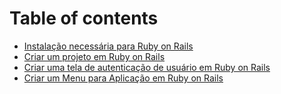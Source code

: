 # Table of contents

* [Instalação necessária para Ruby on Rails](README.md)
* [Criar um projeto em Ruby on Rails](criar-um-projeto-em-ruby-on-rails.md)
* [Criar uma tela de autenticação de usuário em Ruby on Rails](criar-uma-tela-de-autenticacao-de-usuario-em-ruby-on-rails.md)
* [Criar um Menu para Aplicação em Ruby on Rails](criar-um-menu-para-aplicacao-em-ruby-on-rails.md)

